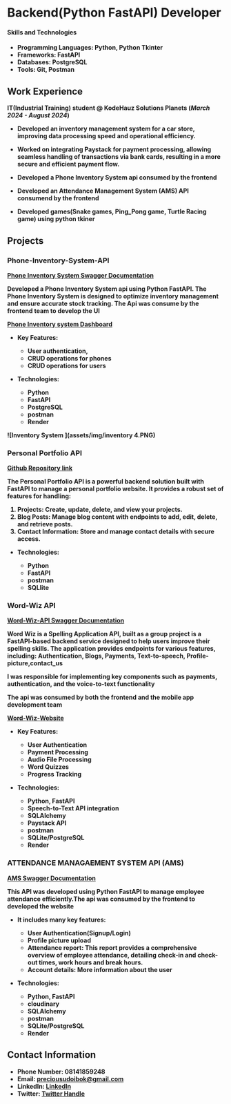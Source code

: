 # Backend(Python FastAPI) Developer 

#### Skills and Technologies
- <b>Programming Languages: Python, Python Tkinter</b>
- <b>Frameworks: FastAPI<b/>
- <b>Databases: PostgreSQL<b/>
- <b>Tools: Git, Postman<b/>

## Work Experience
**IT(Industrial Training) student @ KodeHauz Solutions Planets (_March 2024 - August 2024_)**
- Developed an inventory management system for a car store, improving data processing speed and operational efficiency.
  
- Worked on integrating Paystack for payment processing, allowing seamless handling of transactions via bank cards, resulting in a more secure and efficient payment flow.
  
- Developed a Phone Inventory System api consumed by the frontend 
  
- Developed an Attendance Management System (AMS) API consumend by the frontend 
  
- Developed games(Snake games, Ping_Pong game, Turtle Racing game) using python tkiner

## Projects
### Phone-Inventory-System-API
[Phone Inventory System Swagger Documentation](https://phone-inventory-system-api.onrender.com/docs)

Developed a Phone Inventory System api using **Python FastAPI**. The Phone Inventory System is designed to optimize inventory management and ensure accurate stock tracking. The Api was consume by the frontend team to develop the UI

[Phone Inventory system Dashboard ](https://inventorysystem-liart.vercel.app/dashboard)

- <b>Key Features:
  - User authentication,
  - CRUD operations for phones
  - CRUD operations for users<b/>

- <b>Technologies:
  - Python
  - FastAPI
  - PostgreSQL
  - postman
  - Render<b/>
  


![Inventory System ](assets/img/inventory 4.PNG)


### Personal Portfolio API
[Github Repository link](https://github.com/Precious-Udoibok/Personal-Portfolio-API)

The Personal Portfolio API is a powerful backend solution built with FastAPI to manage a personal portfolio website. 
<b>It provides a robust set of features for handling:
<ol>
<li>Projects: Create, update, delete, and view your projects.</li>
<li>Blog Posts: Manage blog content with endpoints to add, edit, delete, and retrieve posts.</li>
<li>Contact Information: Store and manage contact details with secure access.</li>
</ol><b/>

- <b>Technologies: 
   - Python
   - FastAPI
   - postman
   - SQLlite<b/>

### Word-Wiz API
[Word-Wiz-API Swagger Documentation ](https://word-wiz-be-bsws.onrender.com/docs)

Word Wiz is a Spelling Application API, built as a group project is a FastAPI-based backend service designed to help users improve their spelling skills. 
The application provides endpoints for various features, including:<b> Authentication, Blogs, Payments, Text-to-speech, Profile-picture,contact_us</b>

I was responsible for implementing key components such as <b>payments, authentication, and the voice-to-text functionality<b/>

The api was consumed by both the frontend and the mobile app development team

[Word-Wiz-Website ](https://word-wiz-fe.vercel.app/)

- <b>Key Features:
  - User Authentication
  - Payment Processing
  - Audio File Processing
  - Word Quizzes
  - Progress Tracking<b/>
  
- <b>Technologies:
  - Python, FastAPI
  - Speech-to-Text API integration
  - SQLAlchemy
  - Paystack API
  - postman
  - SQLite/PostgreSQL
  - Render<b/>

### ATTENDANCE MANAGAEMENT SYSTEM API (AMS)
[AMS Swagger Documentation ](https://attendance-management-system-api.onrender.com/docs)

This API was developed using **Python FastAPI** to manage employee attendance efficiently.The api was consumed by the frontend to developed the website
- <b> It includes many key features:
  - User Authentication(Signup/Login)
  - Profile picture upload
  - Attendance report: This report provides a comprehensive overview of employee attendance, detailing check-in and check-out times, work hours and break hours.
  - Account details: More information about the user<b/>


- <b>Technologies:
  - Python, FastAPI
  - cloudinary
  - SQLAlchemy
  - postman
  - SQLite/PostgreSQL
  - Render<b/>


## Contact Information 
- Phone Number: <b>08141859248</b>
- Email: <b>preciousudoibok@gmail.com</b>
- LinkedIn: [LinkedIn ](https://www.linkedin.com/in/precious-udoibok-b571b7306/)
- Twitter: [Twitter Handle ](https://x.com/adorable_presh)
